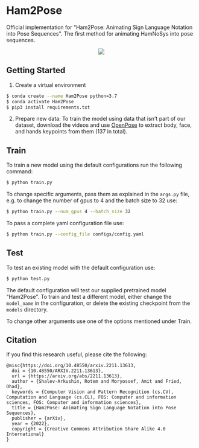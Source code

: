 # Ham2Pose
Official implementation for "Ham2Pose: Animating Sign Language Notation into Pose Sequences".
The first method for animating HamNoSys into pose sequences.

<p align="center">
  <img src="results_example/results.gif">
</p>

## Getting Started

1. Create a virtual environment 
```bash
$ conda create --name Ham2Pose python=3.7
$ conda activate Ham2Pose
$ pip3 install requirements.txt
```

2. Prepare new data: To train the model using data that isn't part of our dataset, download the videos and use
 [OpenPose](https://github.com/CMU-Perceptual-Computing-Lab/openpose) to extract body, face, and hands keypoints from them (137 in total).
 
  
## Train

To train a new model using the default configurations run the following command:
```bash
$ python train.py
```
To change specific arguments, pass them as explained in the `args.py` file, e.g. to change the number of
 gpus to 4 and the batch size to 32 use:
```bash
$ python train.py --num_gpus 4 --batch_size 32
```
To pass a complete yaml configuration file use:
```bash
$ python train.py --config_file configs/config.yaml
```

## Test

To test an existing model with the default configuration use:
```bash
$ python test.py
```

The default configuration will test our supplied pretrained model "Ham2Pose". To train and test a different model, either change the `model_name` in the configuration, or delete the existing checkpoint from the `models` directory.

To change other arguments use one of the options mentioned under Train.

## Citation

If you find this research useful, please cite the following:
```
@misc{https://doi.org/10.48550/arxiv.2211.13613,
  doi = {10.48550/ARXIV.2211.13613},
  url = {https://arxiv.org/abs/2211.13613},
  author = {Shalev-Arkushin, Rotem and Moryossef, Amit and Fried, Ohad},
  keywords = {Computer Vision and Pattern Recognition (cs.CV), Computation and Language (cs.CL), FOS: Computer and information sciences, FOS: Computer and information sciences},
  title = {Ham2Pose: Animating Sign Language Notation into Pose Sequences},  
  publisher = {arXiv},
  year = {2022},
  copyright = {Creative Commons Attribution Share Alike 4.0 International}
}
```
